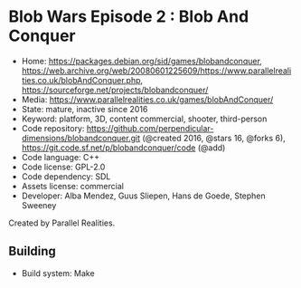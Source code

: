 # Blob Wars Episode 2 : Blob And Conquer

- Home: https://packages.debian.org/sid/games/blobandconquer, https://web.archive.org/web/20080601225609/https://www.parallelrealities.co.uk/blobAndConquer.php, https://sourceforge.net/projects/blobandconquer/
- Media: https://www.parallelrealities.co.uk/games/blobAndConquer/
- State: mature, inactive since 2016
- Keyword: platform, 3D, content commercial, shooter, third-person
- Code repository: https://github.com/perpendicular-dimensions/blobandconquer.git (@created 2016, @stars 16, @forks 6), https://git.code.sf.net/p/blobandconquer/code (@add)
- Code language: C++
- Code license: GPL-2.0
- Code dependency: SDL
- Assets license: commercial
- Developer: Alba Mendez, Guus Sliepen, Hans de Goede, Stephen Sweeney

Created by Parallel Realities.

## Building

- Build system: Make
